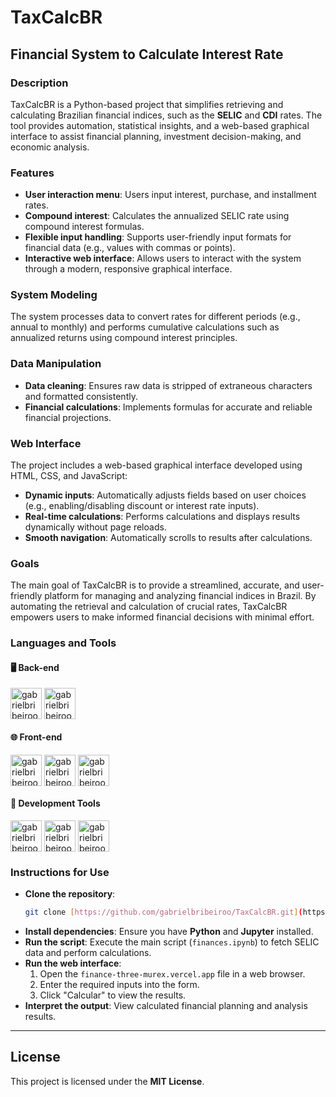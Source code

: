 # TaxCalcBR

## Financial System to Calculate Interest Rate

### Description
TaxCalcBR is a Python-based project that simplifies retrieving and calculating Brazilian financial indices, such as the **SELIC** and **CDI** rates. The tool provides automation, statistical insights, and a web-based graphical interface to assist financial planning, investment decision-making, and economic analysis.

### Features
* **User interaction menu**: Users input interest, purchase, and installment rates.
* **Compound interest**: Calculates the annualized SELIC rate using compound interest formulas.
* **Flexible input handling**: Supports user-friendly input formats for financial data (e.g., values with commas or points).
* **Interactive web interface**: Allows users to interact with the system through a modern, responsive graphical interface.

### System Modeling
The system processes data to convert rates for different periods (e.g., annual to monthly) and performs cumulative calculations such as annualized returns using compound interest principles.

### Data Manipulation
* **Data cleaning**: Ensures raw data is stripped of extraneous characters and formatted consistently.
* **Financial calculations**: Implements formulas for accurate and reliable financial projections.

### Web Interface
The project includes a web-based graphical interface developed using HTML, CSS, and JavaScript:
* **Dynamic inputs**: Automatically adjusts fields based on user choices (e.g., enabling/disabling discount or interest rate inputs).
* **Real-time calculations**: Performs calculations and displays results dynamically without page reloads.
* **Smooth navigation**: Automatically scrolls to results after calculations.

### Goals
The main goal of TaxCalcBR is to provide a streamlined, accurate, and user-friendly platform for managing and analyzing financial indices in Brazil. By automating the retrieval and calculation of crucial rates, TaxCalcBR empowers users to make informed financial decisions with minimal effort.

### Languages and Tools
#### 🖥 Back-end
<div style="display: inline_block"><cbr>
  <img align = "top" alt = "gabrielbribeiroo_Python" height = "50" width = "50" src="https://cdn.jsdelivr.net/gh/devicons/devicon/icons/python/python-original.svg" />
  <img align = "top" alt = "gabrielbribeiroo_Jupyter" height = "50" width = "50" src="https://upload.wikimedia.org/wikipedia/commons/3/38/Jupyter_logo.svg" />
</div>

#### 🌐 Front-end
<div style="display: inline_block"><cbr>
  <img align = "top" alt = "gabrielbribeiroo_HTML" height = "50" width = "50" src="https://cdn.jsdelivr.net/gh/devicons/devicon/icons/html5/html5-original.svg" />
  <img align = "top" alt = "gabrielbribeiroo_CSS" height = "50" width = "50" src="https://cdn.jsdelivr.net/gh/devicons/devicon/icons/css3/css3-original.svg" />
  <img align = "top" alt = "gabrielbribeiroo_JavaScript" height = "50" width = "50" src="https://cdn.jsdelivr.net/gh/devicons/devicon/icons/javascript/javascript-original.svg" />
</div>

#### 🔧 Development Tools
<div style="display: inline_block"><cbr>
  <img align = "top" alt = "gabrielbribeiroo_GoogleColab" height = "50" width = "50" src="https://upload.wikimedia.org/wikipedia/commons/d/d0/Google_Colaboratory_SVG_Logo.svg" />
  <img align = "top" alt = "gabrielbribeiroo_VSCode" height = "50" width = "50" src="https://cdn.jsdelivr.net/gh/devicons/devicon/icons/vscode/vscode-original.svg" />
  <img align = "top" alt = "gabrielbribeiroo_PowerShell" height = "50" width = "50" src="https://cdn.jsdelivr.net/gh/devicons/devicon/icons/powershell/powershell-original.svg" />
</div>

### Instructions for Use
* **Clone the repository**:
    ```bash
    git clone [https://github.com/gabrielbribeiroo/TaxCalcBR.git](https://github.com/gabrielbribeiroo/TaxCalcBR.git)
    ```
* **Install dependencies**: Ensure you have **Python** and **Jupyter** installed.
* **Run the script**: Execute the main script (`finances.ipynb`) to fetch SELIC data and perform calculations.
* **Run the web interface**:
    1.  Open the `finance-three-murex.vercel.app` file in a web browser.
    2.  Enter the required inputs into the form.
    3.  Click "Calcular" to view the results.
* **Interpret the output**: View calculated financial planning and analysis results.

---

## License
This project is licensed under the **MIT License**.